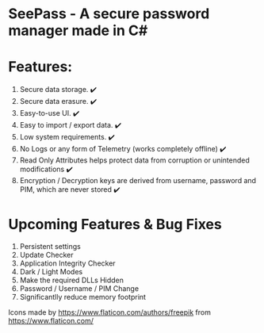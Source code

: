 # SeePass - A secure password manager made in C#
# Features:
1. Secure data storage. :heavy_check_mark:
2. Secure data erasure. :heavy_check_mark:
3. Easy-to-use UI. :heavy_check_mark:
4. Easy to import / export data. :heavy_check_mark:
5. Low system requirements. :heavy_check_mark:
6. No Logs or any form of Telemetry (works completely offline) :heavy_check_mark:
7. Read Only Attributes helps protect data from corruption or unintended modifications :heavy_check_mark:
8. Encryption / Decryption keys are derived from username, password and PIM, which are never stored :heavy_check_mark:

# Upcoming Features & Bug Fixes
1. Persistent settings
2. Update Checker
3. Application Integrity Checker
4. Dark / Light Modes
5. Make the required DLLs Hidden
6. Password / Username / PIM Change
7. Significantlly reduce memory footprint

Icons made by https://www.flaticon.com/authors/freepik from https://www.flaticon.com/
